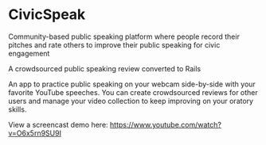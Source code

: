 # CivicSpeak
Community-based public speaking platform where people record their pitches and rate others to improve their public speaking for civic engagement

A crowdsourced public speaking review converted to Rails

An app to practice public speaking on your webcam side-by-side with your favorite 
YouTube speeches.   You can create crowdsourced reviews for other users and manage 
your video collection to keep improving on your oratory skills.

View a screencast demo here: https://www.youtube.com/watch?v=O6x5rn9SU9I

